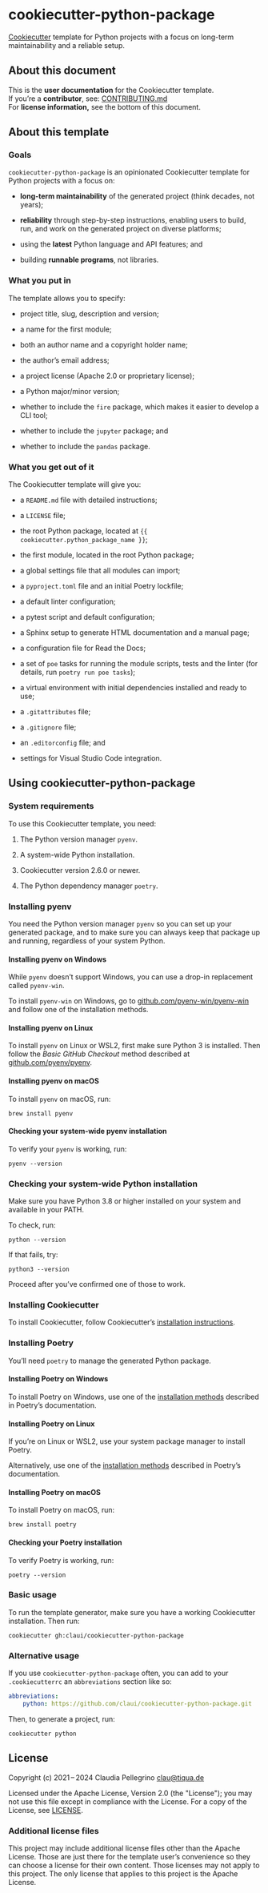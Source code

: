 # cookiecutter-python-package

[Cookiecutter](https://github.com/cookiecutter/cookiecutter)
template for Python projects with a focus on long-term
maintainability and a reliable setup.

## About this document

This is the **user documentation** for the Cookiecutter template.  
If you’re a **contributor**, see: [CONTRIBUTING.md](./CONTRIBUTING.md)  
For **license information,** see the bottom of this document.

## About this template

### Goals

`cookiecutter-python-package` is an opinionated Cookiecutter template
for Python projects with a focus on:

- **long-term maintainability** of the generated project (think
  decades, not years);

- **reliability** through step-by-step instructions, enabling users
  to build, run, and work on the generated project on diverse
  platforms;

- using the **latest** Python language and API features; and

- building **runnable programs**, not libraries.

### What you put in

The template allows you to specify:

- project title, slug, description and version;

- a name for the first module;

- both an author name and a copyright holder name;

- the author’s email address;

- a project license (Apache 2.0 or proprietary license);

- a Python major/minor version;

- whether to include the `fire` package, which makes it easier to
  develop a CLI tool;

- whether to include the `jupyter` package; and

- whether to include the `pandas` package.

### What you get out of it

The Cookiecutter template will give you:

- a `README.md` file with detailed instructions;

- a `LICENSE` file;

- the root Python package, located at `{{ cookiecutter.python_package_name }}`;

- the first module, located in the root Python package;

- a global settings file that all modules can import;

- a `pyproject.toml` file and an initial Poetry lockfile;

- a default linter configuration;

- a pytest script and default configuration;

- a Sphinx setup to generate HTML documentation and a manual page;

- a configuration file for Read the Docs;

- a set of `poe` tasks for running the module scripts, tests and the
  linter (for details, run `poetry run poe tasks`);

- a virtual environment with initial dependencies installed and
  ready to use;

- a `.gitattributes` file;

- a `.gitignore` file;

- an `.editorconfig` file; and

- settings for Visual Studio Code integration.

## Using cookiecutter-python-package

### System requirements

To use this Cookiecutter template, you need:

1. The Python version manager `pyenv`.

2. A system-wide Python installation.

3. Cookiecutter version 2.6.0 or newer.

4. The Python dependency manager `poetry`.

### Installing pyenv

You need the Python version manager `pyenv` so you can set up your
generated package, and to make sure you can always keep that package
up and running, regardless of your system Python.

#### Installing pyenv on Windows

While `pyenv` doesn’t support Windows, you can use a drop-in
replacement called `pyenv-win`.

To install `pyenv-win` on Windows, go to
[github.com/pyenv-win/pyenv-win](https://github.com/pyenv-win/pyenv-win#installation)
and follow one of the installation methods.

#### Installing pyenv on Linux

To install `pyenv` on Linux or WSL2, first make sure Python 3 is
installed. Then follow the _Basic GitHub Checkout_ method described
at [github.com/pyenv/pyenv](https://github.com/pyenv/pyenv#basic-github-checkout).

#### Installing pyenv on macOS

To install `pyenv` on macOS, run:

```shell
brew install pyenv
```

#### Checking your system-wide pyenv installation

To verify your `pyenv` is working, run:

```shell
pyenv --version
```

### Checking your system-wide Python installation

Make sure you have Python 3.8 or higher installed on your system
and available in your PATH.

To check, run:

```shell
python --version
```

If that fails, try:

```shell
python3 --version
```

Proceed after you’ve confirmed one of those to work.

### Installing Cookiecutter

To install Cookiecutter, follow Cookiecutter’s [installation
instructions](https://cookiecutter.readthedocs.io/en/stable/installation.html).

### Installing Poetry

You’ll need `poetry` to manage the generated Python package.

#### Installing Poetry on Windows

To install Poetry on Windows, use one of the
[installation methods](https://python-poetry.org/docs/master/#installing-with-the-official-installer)
described in Poetry’s documentation.

#### Installing Poetry on Linux

If you’re on Linux or WSL2, use your system package manager to
install Poetry.

Alternatively, use one of the
[installation methods](https://python-poetry.org/docs/master/#installing-with-the-official-installer)
described in Poetry’s documentation.

#### Installing Poetry on macOS

To install Poetry on macOS, run:

```shell
brew install poetry
```

#### Checking your Poetry installation

To verify Poetry is working, run:

```shell
poetry --version
```

### Basic usage

To run the template generator, make sure you have a working
Cookiecutter installation. Then run:

```shell
cookiecutter gh:claui/cookiecutter-python-package
```

### Alternative usage

If you use `cookiecutter-python-package` often, you can add to your
`.cookiecutterrc` an `abbreviations` section like so:

```yaml
abbreviations:
    python: https://github.com/claui/cookiecutter-python-package.git
```

Then, to generate a project, run:

```shell
cookiecutter python
```

## License

Copyright (c) 2021 – 2024 Claudia Pellegrino <clau@tiqua.de>

Licensed under the Apache License, Version 2.0 (the "License");
you may not use this file except in compliance with the License.
For a copy of the License, see [LICENSE](LICENSE).

### Additional license files

This project may include additional license files other than the
Apache License. Those are just there for the template user’s
convenience so they can choose a license for their own content.
Those licenses may not apply to this project. The only license
that applies to this project is the Apache License.
